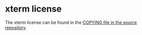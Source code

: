 # xterm license

The xterm license can be found in the
[COPYING file in the source repository](https://github.com/ThomasDickey/xterm-snapshots/blob/master/COPYING).
